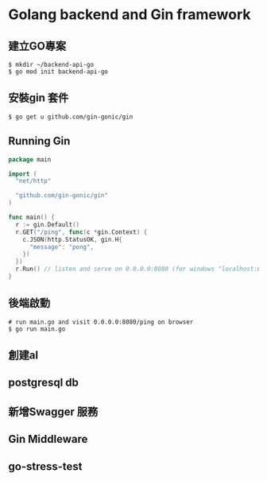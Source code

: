
# Golang backend and Gin framework


## 建立GO專案
```
$ mkdir ~/backend-api-go
$ go mod init backend-api-go
```

## 安裝gin 套件
```
$ go get u github.com/gin-gonic/gin
```

## Running Gin 

```go
package main

import (
  "net/http"

  "github.com/gin-gonic/gin"
)

func main() {
  r := gin.Default()
  r.GET("/ping", func(c *gin.Context) {
    c.JSON(http.StatusOK, gin.H{
      "message": "pong",
    })
  })
  r.Run() // listen and serve on 0.0.0.0:8080 (for windows "localhost:8080")
}

```

## 後端啟動

```
# run main.go and visit 0.0.0.0:8080/ping on browser
$ go run main.go
```

## 創建al

##  postgresql db


## 新增Swagger 服務

## Gin Middleware

## go-stress-test